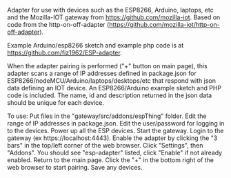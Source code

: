 Adapter for use with devices such as the ESP8266, Arduino, laptops, etc  and the Mozilla-IOT gateway from https://github.com/mozilla-iot.  Based on code from the http-on-off-adapter (https://github.com/mozilla-iot/http-on-off-adapter).

Example Arduino/esp8266 sketch and example php code is at https://github.com/fiz1962/ESP-adapter.

When the adapter pairing is performed ("+" button on main page), this adapter scans a range of IP addresses defined in package.json for ESP8266/nodeMCU/Arduino/laptops/desktops/etc that respond with json data defining an IOT device.  An ESP8266/Arduino example sketch and PHP code is included.  The name, id and description returned in the json data should be unique for each device.

To use:
Put files in the "gateway/src/addons/espThing" folder.
Edit the range of IP addresses in package.json.
Edit the user/password for logging in to the devices.
Power up all the ESP devices.
Start the gateway.
Login to the gateway (ex https://localhost:4443).
Enable the adapter by clicking the "3 bars" in the top/left corner of the web browser.
Click "Settings", then "Addons".
You should see "esp-adapter" listed, click "Enable" if not already enabled.
Return to the main page.
Click the "+" in the bottom right of the web browser to start pairing.
Save any devices.

